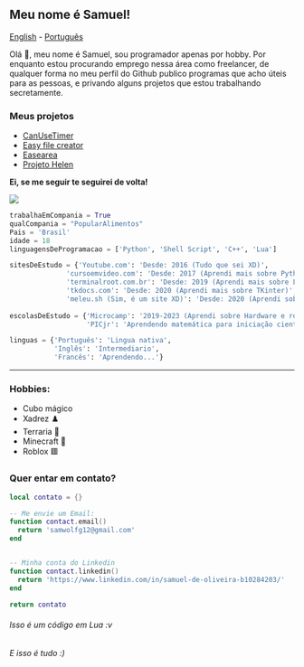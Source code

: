 ## Meu nome é Samuel!

[English](https://github.com/Samuel-de-Oliveira/Samuel-de-Oliveira) - [Português](https://github.com/Samuel-de-Oliveira/Samuel-de-Oliveira/blob/main/LEIA-ME.md)

Olá 👋, meu nome é Samuel, sou programador apenas por hobby. Por enquanto estou procurando emprego nessa área como freelancer, de qualquer forma no meu perfil do Github publico programas que acho úteis para as pessoas, e privando alguns projetos que estou trabalhando secretamente.

### Meus projetos

- [CanUseTimer](https://github.com/Samuel-de-Oliveira/CanUseTimer)
- [Easy file creator](https://github.com/Samuel-de-Oliveira/easyFileCreator)
- [Easearea](https://github.com/Samuel-de-Oliveira/easearea)
- [Projeto Helen](https://github.com/samuel-de-Oliveira/helen)

**Ei, se me seguir te seguirei de volta!**

<img src="https://github-readme-stats.vercel.app/api/top-langs/?username=samuel-de-oliveira&layout=compact&langs_count=10&theme=darcula">

``` Python
trabalhaEmCompania = True
qualCompania = "PopularAlimentos"
Pais = 'Brasil'
idade = 18
linguagensDeProgramacao = ['Python', 'Shell Script', 'C++', 'Lua']

sitesDeEstudo = {'Youtube.com': 'Desde: 2016 (Tudo que sei XD)',
              'cursoemvideo.com': 'Desde: 2017 (Aprendi mais sobre Python e o básico do Linux)',
              'terminalroot.com.br': 'Desde: 2019 (Aprendi mais sobre Linux)',
              'tkdocs.com': 'Desde: 2020 (Aprendi mais sobre TKinter)',
              'meleu.sh (Sim, é um site XD)': 'Desde: 2020 (Aprendi sobre ShellScript)'}
              
escolasDeEstudo = {'Microcamp': '2019-2023 (Aprendi sobre Hardware e robótica)',
                   'PICjr': 'Aprendendo matemática para iniciação científica'}

linguas = {'Português': 'Lingua nativa', 
           'Inglês': 'Intermediario',
           'Francês': 'Aprendendo...'}
```

---
### Hobbies:
- Cubo mágico
- Xadrez ♟️
- Terraria 🌳
- Minecraft 🏹
- Roblox 🟥

### Quer entar em contato?
```lua
local contato = {}

-- Me envie um Email:
function contact.email()
  return 'samwolfg12@gmail.com'
end


-- Minha conta do Linkedin
function contact.linkedin()
  return 'https://www.linkedin.com/in/samuel-de-oliveira-b10284203/'
end

return contato
```
###### Isso é um código em Lua :v

###### *E isso é tudo :)*
